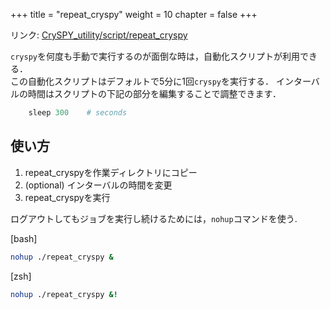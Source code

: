 +++
title = "repeat_cryspy"
weight = 10
chapter = false
+++

リンク: [CrySPY_utility/script/repeat_cryspy](https://github.com/Tomoki-YAMASHITA/CrySPY_utility/blob/master/script/repeat_cryspy)


`cryspy`を何度も手動で実行するのが面倒な時は，自動化スクリプトが利用できる．  
この自動化スクリプトはデフォルトで5分に1回`cryspy`を実行する．
インターバルの時間はスクリプトの下記の部分を編集することで調整できます．
``` python
    sleep 300    # seconds
```

## 使い方
1. repeat_cryspyを作業ディレクトリにコピー
2. (optional) インターバルの時間を変更
3. repeat_cryspyを実行

ログアウトしてもジョブを実行し続けるためには，`nohup`コマンドを使う.


[bash]
``` bash
nohup ./repeat_cryspy &
```

[zsh]
``` zsh
nohup ./repeat_cryspy &!
```